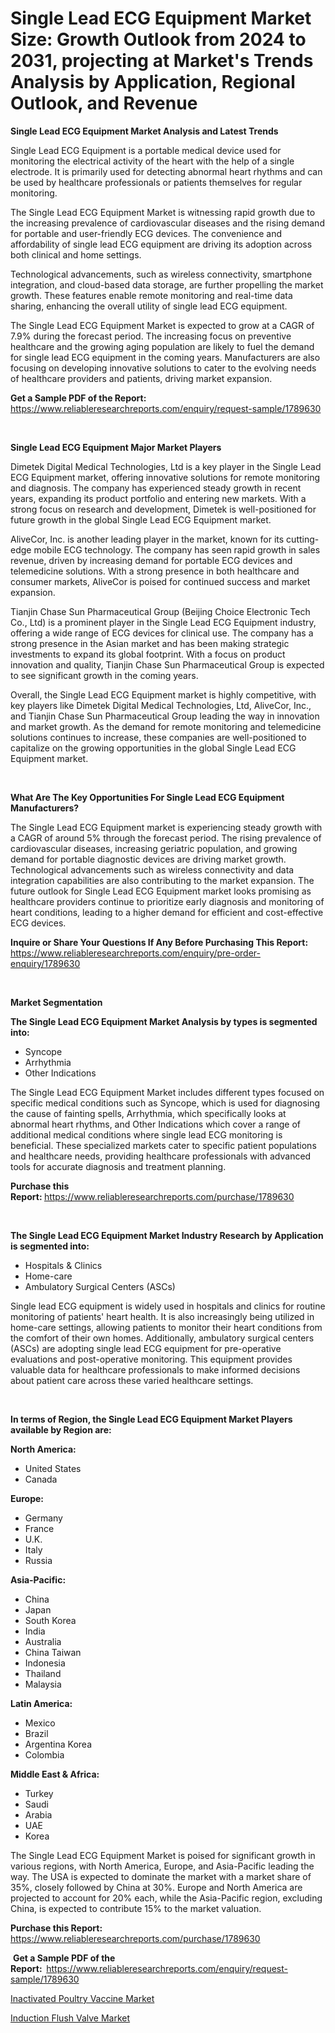 <p><h1>Single Lead ECG Equipment Market Size: Growth Outlook from 2024 to 2031, projecting at Market's Trends Analysis by Application, Regional Outlook, and Revenue</h1></p><p><strong>Single Lead ECG Equipment Market Analysis and Latest Trends</strong></p>
<p><p>Single Lead ECG Equipment is a portable medical device used for monitoring the electrical activity of the heart with the help of a single electrode. It is primarily used for detecting abnormal heart rhythms and can be used by healthcare professionals or patients themselves for regular monitoring.</p><p>The Single Lead ECG Equipment Market is witnessing rapid growth due to the increasing prevalence of cardiovascular diseases and the rising demand for portable and user-friendly ECG devices. The convenience and affordability of single lead ECG equipment are driving its adoption across both clinical and home settings.</p><p>Technological advancements, such as wireless connectivity, smartphone integration, and cloud-based data storage, are further propelling the market growth. These features enable remote monitoring and real-time data sharing, enhancing the overall utility of single lead ECG equipment.</p><p>The Single Lead ECG Equipment Market is expected to grow at a CAGR of 7.9% during the forecast period. The increasing focus on preventive healthcare and the growing aging population are likely to fuel the demand for single lead ECG equipment in the coming years. Manufacturers are also focusing on developing innovative solutions to cater to the evolving needs of healthcare providers and patients, driving market expansion.</p></p>
<p><strong>Get a Sample PDF of the Report:&nbsp;</strong> <a href="https://www.reliableresearchreports.com/enquiry/request-sample/1789630">https://www.reliableresearchreports.com/enquiry/request-sample/1789630</a></p>
<p>&nbsp;</p>
<p><strong>Single Lead ECG Equipment Major Market Players</strong></p>
<p><p>Dimetek Digital Medical Technologies, Ltd is a key player in the Single Lead ECG Equipment market, offering innovative solutions for remote monitoring and diagnosis. The company has experienced steady growth in recent years, expanding its product portfolio and entering new markets. With a strong focus on research and development, Dimetek is well-positioned for future growth in the global Single Lead ECG Equipment market.</p><p>AliveCor, Inc. is another leading player in the market, known for its cutting-edge mobile ECG technology. The company has seen rapid growth in sales revenue, driven by increasing demand for portable ECG devices and telemedicine solutions. With a strong presence in both healthcare and consumer markets, AliveCor is poised for continued success and market expansion.</p><p>Tianjin Chase Sun Pharmaceutical Group (Beijing Choice Electronic Tech Co., Ltd) is a prominent player in the Single Lead ECG Equipment industry, offering a wide range of ECG devices for clinical use. The company has a strong presence in the Asian market and has been making strategic investments to expand its global footprint. With a focus on product innovation and quality, Tianjin Chase Sun Pharmaceutical Group is expected to see significant growth in the coming years.</p><p>Overall, the Single Lead ECG Equipment market is highly competitive, with key players like Dimetek Digital Medical Technologies, Ltd, AliveCor, Inc., and Tianjin Chase Sun Pharmaceutical Group leading the way in innovation and market growth. As the demand for remote monitoring and telemedicine solutions continues to increase, these companies are well-positioned to capitalize on the growing opportunities in the global Single Lead ECG Equipment market.</p></p>
<p>&nbsp;</p>
<p><strong>What Are The Key Opportunities For Single Lead ECG Equipment Manufacturers?</strong></p>
<p><p>The Single Lead ECG Equipment market is experiencing steady growth with a CAGR of around 5% through the forecast period. The rising prevalence of cardiovascular diseases, increasing geriatric population, and growing demand for portable diagnostic devices are driving market growth. Technological advancements such as wireless connectivity and data integration capabilities are also contributing to the market expansion. The future outlook for Single Lead ECG Equipment market looks promising as healthcare providers continue to prioritize early diagnosis and monitoring of heart conditions, leading to a higher demand for efficient and cost-effective ECG devices.</p></p>
<p><strong>Inquire or Share Your Questions If Any Before Purchasing This Report:</strong> <a href="https://www.reliableresearchreports.com/enquiry/pre-order-enquiry/1789630">https://www.reliableresearchreports.com/enquiry/pre-order-enquiry/1789630</a></p>
<p>&nbsp;</p>
<p><strong>Market Segmentation</strong></p>
<p><strong>The Single Lead ECG Equipment Market Analysis by types is segmented into:</strong></p>
<p><ul><li>Syncope</li><li>Arrhythmia</li><li>Other Indications</li></ul></p>
<p><p>The Single Lead ECG Equipment Market includes different types focused on specific medical conditions such as Syncope, which is used for diagnosing the cause of fainting spells, Arrhythmia, which specifically looks at abnormal heart rhythms, and Other Indications which cover a range of additional medical conditions where single lead ECG monitoring is beneficial. These specialized markets cater to specific patient populations and healthcare needs, providing healthcare professionals with advanced tools for accurate diagnosis and treatment planning.</p></p>
<p><strong>Purchase this Report:&nbsp;</strong><a href="https://www.reliableresearchreports.com/purchase/1789630">https://www.reliableresearchreports.com/purchase/1789630</a></p>
<p>&nbsp;</p>
<p><strong>The Single Lead ECG Equipment Market Industry Research by Application is segmented into:</strong></p>
<p><ul><li>Hospitals & Clinics</li><li>Home-care</li><li>Ambulatory Surgical Centers (ASCs)</li></ul></p>
<p><p>Single lead ECG equipment is widely used in hospitals and clinics for routine monitoring of patients' heart health. It is also increasingly being utilized in home-care settings, allowing patients to monitor their heart conditions from the comfort of their own homes. Additionally, ambulatory surgical centers (ASCs) are adopting single lead ECG equipment for pre-operative evaluations and post-operative monitoring. This equipment provides valuable data for healthcare professionals to make informed decisions about patient care across these varied healthcare settings.</p></p>
<p>&nbsp;</p>
<p><strong>In terms of Region, the Single Lead ECG Equipment Market Players available by Region are:</strong></p>
<p>
    <p> <strong> North America: </strong>
        <ul>
            <li>United States</li>
            <li>Canada</li>
        </ul>
        </p> 
    <p> <strong> Europe: </strong>
        <ul>
            <li>Germany</li>
            <li>France</li>
            <li>U.K.</li>
            <li>Italy</li>
            <li>Russia</li>
        </ul>
        </p> 
    <p> <strong> Asia-Pacific: </strong>
        <ul>
            <li>China</li>
            <li>Japan</li>
            <li>South Korea</li>
            <li>India</li>
            <li>Australia</li>
            <li>China Taiwan</li>
            <li>Indonesia</li>
            <li>Thailand</li>
            <li>Malaysia</li>
        </ul>
        </p> 
    <p> <strong> Latin America: </strong>
        <ul>
            <li>Mexico</li>
            <li>Brazil</li>
            <li>Argentina Korea</li>
            <li>Colombia</li>
        </ul>
        </p> 
    <p> <strong> Middle East & Africa: </strong>
        <ul>
            <li>Turkey</li>
            <li>Saudi</li>
            <li>Arabia</li>
            <li>UAE</li>
            <li>Korea</li>
        </ul>
    </p>
    </p>
<p><p>The Single Lead ECG Equipment Market is poised for significant growth in various regions, with North America, Europe, and Asia-Pacific leading the way. The USA is expected to dominate the market with a market share of 35%, closely followed by China at 30%. Europe and North America are projected to account for 20% each, while the Asia-Pacific region, excluding China, is expected to contribute 15% to the market valuation.</p></p>
<p><strong>Purchase this Report: </strong><a href="https://www.reliableresearchreports.com/purchase/1789630">https://www.reliableresearchreports.com/purchase/1789630</a></p>
<p>&nbsp;<strong>Get a Sample PDF of the Report:&nbsp;&nbsp;</strong><a href="https://www.reliableresearchreports.com/enquiry/request-sample/1789630">https://www.reliableresearchreports.com/enquiry/request-sample/1789630</a></p>
<p><strong></strong></p>
<p><p><a href="https://issuu.com/reportprime-2/docs/inactivated-poultry-vaccine-market-size-2030.pptx">Inactivated Poultry Vaccine Market</a></p><p><a href="https://issuu.com/reportprime-2/docs/induction-flush-valve-market-size-2030.pptx">Induction Flush Valve Market</a></p></p>